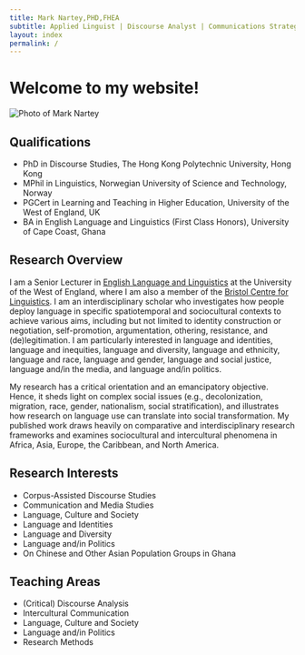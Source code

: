 ```yaml
---
title: Mark Nartey,PHD,FHEA
subtitle: Applied Linguist | Discourse Analyst | Communications Strategist
layout: index
permalink: /
---
```

# Welcome to my website!

![Photo of Mark Nartey](/assets/img/Headshot2.jpg)

## Qualifications

* PhD in Discourse Studies, The Hong Kong Polytechnic University, Hong Kong
* MPhil in Linguistics, Norwegian University of Science and Technology, Norway
* PGCert in Learning and Teaching in Higher Education, University of the West of England, UK
* BA in English Language and Linguistics (First Class Honors), University of Cape Coast, Ghana

## Research Overview

I am a Senior Lecturer in [English Language and Linguistics](https://courses.uwe.ac.uk/QQ3C/english-language-and-linguistics) at the University of the West of England, where I am also a member of the [Bristol Centre for Linguistics](https://www.uwe.ac.uk/research/centres-and-groups/bcl). I am an interdisciplinary scholar who investigates how people deploy language in specific spatiotemporal and sociocultural contexts to achieve various aims, including but not limited to identity construction or negotiation, self-promotion, argumentation, othering, resistance, and (de)legitimation. I am particularly interested in language and identities, language and inequities, language and diversity, language and ethnicity, language and race, language and gender, language and social justice,  language and/in the media, and language and/in politics.

My research has a critical orientation and an emancipatory objective. Hence, it sheds light on complex social issues (e.g., decolonization, migration, race, gender, nationalism, social stratification), and illustrates how research on language use can translate into social transformation. My published work draws heavily on comparative and interdisciplinary research frameworks and examines sociocultural and intercultural phenomena in Africa, Asia, Europe, the Caribbean, and North America.  

## Research Interests

* Corpus-Assisted Discourse Studies
* Communication and Media Studies
* L﻿anguage, Culture and Society
* Language and Identities
* Language and Diversity
* Language and/in Politics
* On Chinese and Other Asian Population Groups in Ghana

## Teaching Areas

* (Critical) Discourse Analysis
* I﻿ntercultural Communication
* Language, Culture and Society
* Language and/in Politics
* Research Methods
